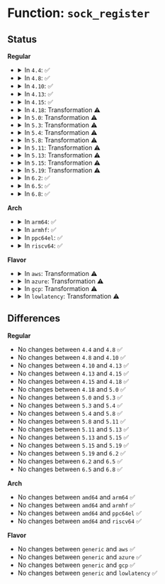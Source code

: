 # Function: <code>sock_register</code>

## Status
<b>Regular</b>
<ul>
<li>
<details>
<summary>In <code>4.4</code>: ✅</summary>

```c
int sock_register(const struct net_proto_family *ops);
```

**Collision:** Unique Global

**Inline:** No

**Transformation:** False

**Instances:**

```
In net/socket.c (ffffffff816fca70)
Location: net/socket.c:2429
Inline: False
```
**Symbols:**

```
ffffffff816fca70-ffffffff816fcaf2: sock_register (STB_GLOBAL)
```
</details>
</li>
<li>
<details>
<summary>In <code>4.8</code>: ✅</summary>

```c
int sock_register(const struct net_proto_family *ops);
```

**Collision:** Unique Global

**Inline:** No

**Transformation:** False

**Instances:**

```
In net/socket.c (ffffffff81763770)
Location: net/socket.c:2431
Inline: False
```
**Symbols:**

```
ffffffff81763770-ffffffff817637f3: sock_register (STB_GLOBAL)
```
</details>
</li>
<li>
<details>
<summary>In <code>4.10</code>: ✅</summary>

```c
int sock_register(const struct net_proto_family *ops);
```

**Collision:** Unique Global

**Inline:** No

**Transformation:** False

**Instances:**

```
In net/socket.c (ffffffff81790760)
Location: net/socket.c:2478
Inline: False
```
**Symbols:**

```
ffffffff81790760-ffffffff817907e3: sock_register (STB_GLOBAL)
```
</details>
</li>
<li>
<details>
<summary>In <code>4.13</code>: ✅</summary>

```c
int sock_register(const struct net_proto_family *ops);
```

**Collision:** Unique Global

**Inline:** No

**Transformation:** False

**Instances:**

```
In net/socket.c (ffffffff817ad310)
Location: net/socket.c:2528
Inline: False
```
**Symbols:**

```
ffffffff817ad310-ffffffff817ad393: sock_register (STB_GLOBAL)
```
</details>
</li>
<li>
<details>
<summary>In <code>4.15</code>: ✅</summary>

```c
int sock_register(const struct net_proto_family *ops);
```

**Collision:** Unique Global

**Inline:** No

**Transformation:** False

**Instances:**

```
In net/socket.c (ffffffff81825ce0)
Location: net/socket.c:2521
Inline: False
```
**Symbols:**

```
ffffffff81825ce0-ffffffff81825d63: sock_register (STB_GLOBAL)
```
</details>
</li>
<li>
<details>
<summary>In <code>4.18</code>: Transformation ⚠️</summary>

```c
int sock_register(const struct net_proto_family *ops);
```

**Collision:** Unique Global

**Inline:** No

**Transformation:** True

**Instances:**

```
In net/socket.c (0)
Location: net/socket.c:2642
Inline: False
Direct callers:
  - net/netlink/af_netlink.c:netlink_proto_init
  - net/ipv4/af_inet.c:inet_init
  - net/unix/af_unix.c:af_unix_init
  - net/ipv6/af_inet6.c:inet6_init
  - net/packet/af_packet.c:packet_init
  - net/xdp/xsk.c:xsk_init
```
**Symbols:**

```
ffffffff818744d5-ffffffff818744f1: sock_register.cold.26 (STB_LOCAL)
ffffffff81871100-ffffffff8187116e: sock_register (STB_GLOBAL)
```
</details>
</li>
<li>
<details>
<summary>In <code>5.0</code>: Transformation ⚠️</summary>

```c
int sock_register(const struct net_proto_family *ops);
```

**Collision:** Unique Global

**Inline:** No

**Transformation:** True

**Instances:**

```
In net/socket.c (0)
Location: net/socket.c:2657
Inline: False
Direct callers:
  - net/netlink/af_netlink.c:netlink_proto_init
  - net/ipv4/af_inet.c:inet_init
  - net/unix/af_unix.c:af_unix_init
  - net/ipv6/af_inet6.c:inet6_init
  - net/packet/af_packet.c:packet_init
  - net/xdp/xsk.c:xsk_init
```
**Symbols:**

```
ffffffff81894da5-ffffffff81894dc1: sock_register.cold.24 (STB_LOCAL)
ffffffff818915c0-ffffffff8189162e: sock_register (STB_GLOBAL)
```
</details>
</li>
<li>
<details>
<summary>In <code>5.3</code>: Transformation ⚠️</summary>

```c
int sock_register(const struct net_proto_family *ops);
```

**Collision:** Unique Global

**Inline:** No

**Transformation:** True

**Instances:**

```
In net/socket.c (0)
Location: net/socket.c:2868
Inline: False
Direct callers:
  - net/netlink/af_netlink.c:netlink_proto_init
  - net/ipv4/af_inet.c:inet_init
  - net/unix/af_unix.c:af_unix_init
  - net/ipv6/af_inet6.c:inet6_init
  - net/packet/af_packet.c:packet_init
  - net/xdp/xsk.c:xsk_init
```
**Symbols:**

```
ffffffff818df168-ffffffff818df184: sock_register.cold (STB_LOCAL)
ffffffff818db150-ffffffff818db1be: sock_register (STB_GLOBAL)
```
</details>
</li>
<li>
<details>
<summary>In <code>5.4</code>: Transformation ⚠️</summary>

```c
int sock_register(const struct net_proto_family *ops);
```

**Collision:** Unique Global

**Inline:** No

**Transformation:** True

**Instances:**

```
In net/socket.c (0)
Location: net/socket.c:2948
Inline: False
Direct callers:
  - net/netlink/af_netlink.c:netlink_proto_init
  - net/ipv4/af_inet.c:inet_init
  - net/unix/af_unix.c:af_unix_init
  - net/ipv6/af_inet6.c:inet6_init
  - net/packet/af_packet.c:packet_init
  - net/xdp/xsk.c:xsk_init
```
**Symbols:**

```
ffffffff81911338-ffffffff81911354: sock_register.cold (STB_LOCAL)
ffffffff8190d2a0-ffffffff8190d30e: sock_register (STB_GLOBAL)
```
</details>
</li>
<li>
<details>
<summary>In <code>5.8</code>: Transformation ⚠️</summary>

```c
int sock_register(const struct net_proto_family *ops);
```

**Collision:** Unique Global

**Inline:** No

**Transformation:** True

**Instances:**

```
In net/socket.c (0)
Location: net/socket.c:2982
Inline: False
Direct callers:
  - net/netlink/af_netlink.c:netlink_proto_init
  - net/ipv4/af_inet.c:inet_init
  - net/unix/af_unix.c:af_unix_init
  - net/ipv6/af_inet6.c:inet6_init
  - net/packet/af_packet.c:packet_init
  - net/xdp/xsk.c:xsk_init
```
**Symbols:**

```
ffffffff819e324a-ffffffff819e3266: sock_register.cold (STB_LOCAL)
ffffffff819deee0-ffffffff819def4e: sock_register (STB_GLOBAL)
```
</details>
</li>
<li>
<details>
<summary>In <code>5.11</code>: Transformation ⚠️</summary>

```c
int sock_register(const struct net_proto_family *ops);
```

**Collision:** Unique Global

**Inline:** No

**Transformation:** True

**Instances:**

```
In net/socket.c (0)
Location: net/socket.c:2977
Inline: False
Direct callers:
  - net/netlink/af_netlink.c:netlink_proto_init
  - net/ipv4/af_inet.c:inet_init
  - net/unix/af_unix.c:af_unix_init
  - net/ipv6/af_inet6.c:inet6_init
  - net/packet/af_packet.c:packet_init
  - net/xdp/xsk.c:xsk_init
```
**Symbols:**

```
ffffffff81c30390-ffffffff81c303ac: sock_register.cold (STB_LOCAL)
ffffffff819de770-ffffffff819de7de: sock_register (STB_GLOBAL)
```
</details>
</li>
<li>
<details>
<summary>In <code>5.13</code>: Transformation ⚠️</summary>

```c
int sock_register(const struct net_proto_family *ops);
```

**Collision:** Unique Global

**Inline:** No

**Transformation:** True

**Instances:**

```
In net/socket.c (0)
Location: net/socket.c:2961
Inline: False
Direct callers:
  - net/netlink/af_netlink.c:netlink_proto_init
  - net/ipv4/af_inet.c:inet_init
  - net/unix/af_unix.c:af_unix_init
  - net/ipv6/af_inet6.c:inet6_init
  - net/packet/af_packet.c:packet_init
  - net/xdp/xsk.c:xsk_init
```
**Symbols:**

```
ffffffff81c2266e-ffffffff81c2268a: sock_register.cold (STB_LOCAL)
ffffffff819c54c0-ffffffff819c552e: sock_register (STB_GLOBAL)
```
</details>
</li>
<li>
<details>
<summary>In <code>5.15</code>: Transformation ⚠️</summary>

```c
int sock_register(const struct net_proto_family *ops);
```

**Collision:** Unique Global

**Inline:** No

**Transformation:** True

**Instances:**

```
In net/socket.c (0)
Location: net/socket.c:3034
Inline: False
Direct callers:
  - net/netlink/af_netlink.c:netlink_proto_init
  - net/ipv4/af_inet.c:inet_init
  - net/unix/af_unix.c:af_unix_init
  - net/ipv6/af_inet6.c:inet6_init
  - net/packet/af_packet.c:packet_init
  - net/xdp/xsk.c:xsk_init
```
**Symbols:**

```
ffffffff81d34a0b-ffffffff81d34a27: sock_register.cold (STB_LOCAL)
ffffffff81a73b20-ffffffff81a73be0: sock_register (STB_GLOBAL)
```
</details>
</li>
<li>
<details>
<summary>In <code>5.19</code>: Transformation ⚠️</summary>

```c
int sock_register(const struct net_proto_family *ops);
```

**Collision:** Unique Global

**Inline:** No

**Transformation:** True

**Instances:**

```
In net/socket.c (0)
Location: net/socket.c:3110
Inline: False
Direct callers:
  - net/netlink/af_netlink.c:netlink_proto_init
  - net/ipv4/af_inet.c:inet_init
  - net/unix/af_unix.c:af_unix_init
  - net/ipv6/af_inet6.c:inet6_init
  - net/packet/af_packet.c:packet_init
  - net/xdp/xsk.c:xsk_init
  - net/mctp/af_mctp.c:mctp_init
```
**Symbols:**

```
ffffffff81f00e8a-ffffffff81f00ea6: sock_register.cold (STB_LOCAL)
ffffffff81be57b0-ffffffff81be5878: sock_register (STB_GLOBAL)
```
</details>
</li>
<li>
<details>
<summary>In <code>6.2</code>: ✅</summary>

```c
int sock_register(const struct net_proto_family *ops);
```

**Collision:** Unique Global

**Inline:** No

**Transformation:** False

**Instances:**

```
In net/socket.c (ffffffff81d91a10)
Location: net/socket.c:3098
Inline: False
Direct callers:
  - net/netlink/af_netlink.c:netlink_proto_init
  - net/ipv4/af_inet.c:inet_init
  - net/unix/af_unix.c:af_unix_init
  - net/ipv6/af_inet6.c:inet6_init
  - net/packet/af_packet.c:packet_init
  - net/xdp/xsk.c:xsk_init
  - net/mctp/af_mctp.c:mctp_init
```
**Symbols:**

```
ffffffff81d91a10-ffffffff81d91af0: sock_register (STB_GLOBAL)
```
</details>
</li>
<li>
<details>
<summary>In <code>6.5</code>: ✅</summary>

```c
int sock_register(const struct net_proto_family *ops);
```

**Collision:** Unique Global

**Inline:** No

**Transformation:** False

**Instances:**

```
In net/socket.c (ffffffff81dffcf0)
Location: net/socket.c:3136
Inline: False
Direct callers:
  - net/netlink/af_netlink.c:netlink_proto_init
  - net/ipv4/af_inet.c:inet_init
  - net/unix/af_unix.c:af_unix_init
  - net/ipv6/af_inet6.c:inet6_init
  - net/packet/af_packet.c:packet_init
  - net/xdp/xsk.c:xsk_init
  - net/mctp/af_mctp.c:mctp_init
```
**Symbols:**

```
ffffffff81dffcf0-ffffffff81dffdd0: sock_register (STB_GLOBAL)
```
</details>
</li>
<li>
<details>
<summary>In <code>6.8</code>: ✅</summary>

```c
int sock_register(const struct net_proto_family *ops);
```

**Collision:** Unique Global

**Inline:** No

**Transformation:** False

**Instances:**

```
In net/socket.c (ffffffff81ebc190)
Location: net/socket.c:3206
Inline: False
Direct callers:
  - net/netlink/af_netlink.c:netlink_proto_init
  - net/ipv4/af_inet.c:inet_init
  - net/unix/af_unix.c:af_unix_init
  - net/ipv6/af_inet6.c:inet6_init
  - net/packet/af_packet.c:packet_init
  - net/xdp/xsk.c:xsk_init
  - net/mctp/af_mctp.c:mctp_init
```
**Symbols:**

```
ffffffff81ebc190-ffffffff81ebc270: sock_register (STB_GLOBAL)
```
</details>
</li>
</ul>
<b>Arch</b>
<ul>
<li>
<details>
<summary>In <code>arm64</code>: ✅</summary>

```c
int sock_register(const struct net_proto_family *ops);
```

**Collision:** Unique Global

**Inline:** No

**Transformation:** False

**Instances:**

```
In net/socket.c (ffff800010ba2778)
Location: net/socket.c:2948
Inline: False
Direct callers:
  - net/netlink/af_netlink.c:netlink_proto_init
  - net/ipv4/af_inet.c:inet_init
  - net/unix/af_unix.c:af_unix_init
  - net/ipv6/af_inet6.c:inet6_init
  - net/packet/af_packet.c:packet_init
  - net/xdp/xsk.c:xsk_init
```
**Symbols:**

```
ffff800010ba2778-ffff800010ba2888: sock_register (STB_GLOBAL)
```
</details>
</li>
<li>
<details>
<summary>In <code>armhf</code>: ✅</summary>

```c
int sock_register(const struct net_proto_family *ops);
```

**Collision:** Unique Global

**Inline:** No

**Transformation:** False

**Instances:**

```
In net/socket.c (c0cc3114)
Location: net/socket.c:2948
Inline: False
Direct callers:
  - net/netlink/af_netlink.c:netlink_proto_init
  - net/ipv4/af_inet.c:inet_init
  - net/unix/af_unix.c:af_unix_init
  - net/ipv6/af_inet6.c:inet6_init
  - net/packet/af_packet.c:packet_init
  - net/xdp/xsk.c:xsk_init
```
**Symbols:**

```
c0cc3114-c0cc31c4: sock_register (STB_GLOBAL)
```
</details>
</li>
<li>
<details>
<summary>In <code>ppc64el</code>: ✅</summary>

```c
int sock_register(const struct net_proto_family *ops);
```

**Collision:** Unique Global

**Inline:** No

**Transformation:** False

**Instances:**

```
In net/socket.c (c000000000c74df0)
Location: net/socket.c:2948
Inline: False
Direct callers:
  - net/netlink/af_netlink.c:netlink_proto_init
  - net/ipv4/af_inet.c:inet_init
  - net/unix/af_unix.c:af_unix_init
  - net/ipv6/af_inet6.c:inet6_init
  - net/packet/af_packet.c:packet_init
  - net/xdp/xsk.c:xsk_init
```
**Symbols:**

```
c000000000c74df0-c000000000c74f00: sock_register (STB_GLOBAL)
```
</details>
</li>
<li>
<details>
<summary>In <code>riscv64</code>: ✅</summary>

```c
int sock_register(const struct net_proto_family *ops);
```

**Collision:** Unique Global

**Inline:** No

**Transformation:** False

**Instances:**

```
In net/socket.c (ffffffe00073a3b4)
Location: net/socket.c:2948
Inline: False
Direct callers:
  - net/netlink/af_netlink.c:netlink_proto_init
  - net/ipv4/af_inet.c:inet_init
  - net/unix/af_unix.c:af_unix_init
  - net/ipv6/af_inet6.c:inet6_init
  - net/packet/af_packet.c:packet_init
  - net/xdp/xsk.c:xsk_init
```
**Symbols:**

```
ffffffe00073a3b4-ffffffe00073a488: sock_register (STB_GLOBAL)
```
</details>
</li>
</ul>
<b>Flavor</b>
<ul>
<li>
<details>
<summary>In <code>aws</code>: Transformation ⚠️</summary>

```c
int sock_register(const struct net_proto_family *ops);
```

**Collision:** Unique Global

**Inline:** No

**Transformation:** True

**Instances:**

```
In net/socket.c (0)
Location: net/socket.c:2948
Inline: False
Direct callers:
  - net/netlink/af_netlink.c:netlink_proto_init
  - net/ipv4/af_inet.c:inet_init
  - net/unix/af_unix.c:af_unix_init
  - net/ipv6/af_inet6.c:inet6_init
  - net/packet/af_packet.c:packet_init
  - net/xdp/xsk.c:xsk_init
```
**Symbols:**

```
ffffffff818b1338-ffffffff818b1354: sock_register.cold (STB_LOCAL)
ffffffff818ad2a0-ffffffff818ad30e: sock_register (STB_GLOBAL)
```
</details>
</li>
<li>
<details>
<summary>In <code>azure</code>: Transformation ⚠️</summary>

```c
int sock_register(const struct net_proto_family *ops);
```

**Collision:** Unique Global

**Inline:** No

**Transformation:** True

**Instances:**

```
In net/socket.c (0)
Location: net/socket.c:2948
Inline: False
Direct callers:
  - net/netlink/af_netlink.c:netlink_proto_init
  - net/ipv4/af_inet.c:inet_init
  - net/unix/af_unix.c:af_unix_init
  - net/ipv6/af_inet6.c:inet6_init
  - net/packet/af_packet.c:packet_init
  - net/xdp/xsk.c:xsk_init
```
**Symbols:**

```
ffffffff8186b288-ffffffff8186b2a4: sock_register.cold (STB_LOCAL)
ffffffff818671f0-ffffffff8186725e: sock_register (STB_GLOBAL)
```
</details>
</li>
<li>
<details>
<summary>In <code>gcp</code>: Transformation ⚠️</summary>

```c
int sock_register(const struct net_proto_family *ops);
```

**Collision:** Unique Global

**Inline:** No

**Transformation:** True

**Instances:**

```
In net/socket.c (0)
Location: net/socket.c:2948
Inline: False
Direct callers:
  - net/netlink/af_netlink.c:netlink_proto_init
  - net/ipv4/af_inet.c:inet_init
  - net/unix/af_unix.c:af_unix_init
  - net/ipv6/af_inet6.c:inet6_init
  - net/packet/af_packet.c:packet_init
  - net/xdp/xsk.c:xsk_init
```
**Symbols:**

```
ffffffff81902338-ffffffff81902354: sock_register.cold (STB_LOCAL)
ffffffff818fe2a0-ffffffff818fe30e: sock_register (STB_GLOBAL)
```
</details>
</li>
<li>
<details>
<summary>In <code>lowlatency</code>: Transformation ⚠️</summary>

```c
int sock_register(const struct net_proto_family *ops);
```

**Collision:** Unique Global

**Inline:** No

**Transformation:** True

**Instances:**

```
In net/socket.c (0)
Location: net/socket.c:2948
Inline: False
Direct callers:
  - net/netlink/af_netlink.c:netlink_proto_init
  - net/ipv4/af_inet.c:inet_init
  - net/unix/af_unix.c:af_unix_init
  - net/ipv6/af_inet6.c:inet6_init
  - net/packet/af_packet.c:packet_init
  - net/xdp/xsk.c:xsk_init
```
**Symbols:**

```
ffffffff8192327c-ffffffff81923298: sock_register.cold (STB_LOCAL)
ffffffff8191d860-ffffffff8191d8cc: sock_register (STB_GLOBAL)
```
</details>
</li>
</ul>

## Differences
<b>Regular</b>
<ul>
<li>
No changes between <code>4.4</code> and <code>4.8</code> ✅
</li>
<li>
No changes between <code>4.8</code> and <code>4.10</code> ✅
</li>
<li>
No changes between <code>4.10</code> and <code>4.13</code> ✅
</li>
<li>
No changes between <code>4.13</code> and <code>4.15</code> ✅
</li>
<li>
No changes between <code>4.15</code> and <code>4.18</code> ✅
</li>
<li>
No changes between <code>4.18</code> and <code>5.0</code> ✅
</li>
<li>
No changes between <code>5.0</code> and <code>5.3</code> ✅
</li>
<li>
No changes between <code>5.3</code> and <code>5.4</code> ✅
</li>
<li>
No changes between <code>5.4</code> and <code>5.8</code> ✅
</li>
<li>
No changes between <code>5.8</code> and <code>5.11</code> ✅
</li>
<li>
No changes between <code>5.11</code> and <code>5.13</code> ✅
</li>
<li>
No changes between <code>5.13</code> and <code>5.15</code> ✅
</li>
<li>
No changes between <code>5.15</code> and <code>5.19</code> ✅
</li>
<li>
No changes between <code>5.19</code> and <code>6.2</code> ✅
</li>
<li>
No changes between <code>6.2</code> and <code>6.5</code> ✅
</li>
<li>
No changes between <code>6.5</code> and <code>6.8</code> ✅
</li>
</ul>
<b>Arch</b>
<ul>
<li>
No changes between <code>amd64</code> and <code>arm64</code> ✅
</li>
<li>
No changes between <code>amd64</code> and <code>armhf</code> ✅
</li>
<li>
No changes between <code>amd64</code> and <code>ppc64el</code> ✅
</li>
<li>
No changes between <code>amd64</code> and <code>riscv64</code> ✅
</li>
</ul>
<b>Flavor</b>
<ul>
<li>
No changes between <code>generic</code> and <code>aws</code> ✅
</li>
<li>
No changes between <code>generic</code> and <code>azure</code> ✅
</li>
<li>
No changes between <code>generic</code> and <code>gcp</code> ✅
</li>
<li>
No changes between <code>generic</code> and <code>lowlatency</code> ✅
</li>
</ul>

